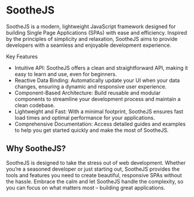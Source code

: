 # SootheJS
SootheJS is a modern, lightweight JavaScript framework designed for building Single Page Applications (SPAs) with ease and efficiency. Inspired by the principles of simplicity and relaxation, SootheJS aims to provide developers with a seamless and enjoyable development experience.

Key Features
- Intuitive API: SootheJS offers a clean and straightforward API, making it easy to learn and use, even for beginners.
- Reactive Data Binding: Automatically update your UI when your data changes, ensuring a dynamic and responsive user experience.
- Component-Based Architecture: Build reusable and modular components to streamline your development process and maintain a clean codebase.
- Lightweight and Fast: With a minimal footprint, SootheJS ensures fast load times and optimal performance for your applications.
- Comprehensive Documentation: Access detailed guides and examples to help you get started quickly and make the most of SootheJS.

## Why SootheJS?
SootheJS is designed to take the stress out of web development. Whether you’re a seasoned developer or just starting out, SootheJS provides the tools and features you need to create beautiful, responsive SPAs without the hassle. Embrace the calm and let SootheJS handle the complexity, so you can focus on what matters most – building great applications.

